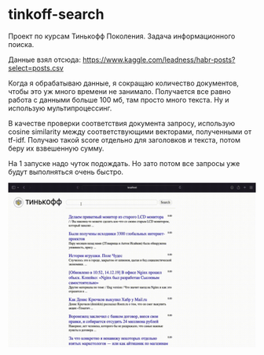 # tinkoff-search
Проект по курсам Тинькофф Поколения. Задача информационного поиска.

Данные взял отсюда: https://www.kaggle.com/leadness/habr-posts?select=posts.csv

Когда я обрабатываю данные, я сокращаю количество документов, чтобы это уж много времени не занимало. Получается все равно работа с данными больше 100 мб, там просто много текста. Ну и использую мультипроцессинг.

В качестве проверки соответствия документа запросу, использую cosine similarity между соответствующими векторами, полученными от tf-idf. Получаю такой score отдельно для заголовков и текста, потом беру их взвешенную сумму.

На 1 запуске надо чуток подождать. Но зато потом все запросы уже будут выполняться очень быстро.

![All text](using_example.gif)
